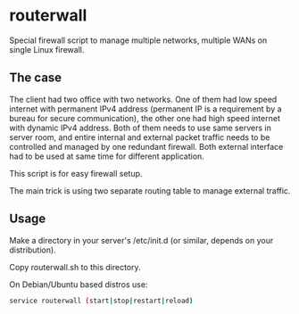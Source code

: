 # routerwall
Special firewall script to manage multiple networks, multiple WANs on single Linux firewall.

## The case
The client had two office with two networks. One of them had low speed internet with permanent IPv4 address (permanent IP is a requirement by a bureau for secure communication), the other one had high speed internet with dynamic IPv4 address. Both of them needs to use same servers in server room, and entire internal and external packet traffic needs to be controlled and managed by one redundant firewall. Both external interface had to be used at same time for different application.

This script is for easy firewall setup.

The main trick is using two separate routing table to manage external traffic.

## Usage

Make a directory in your server's /etc/init.d (or similar, depends on your distribution).

Copy routerwall.sh to this directory.

On Debian/Ubuntu based distros use:
```sh
service routerwall (start|stop|restart|reload)
```
